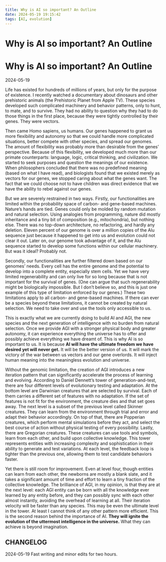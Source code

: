 ```yaml
---
title: Why is AI so important? An Outline
date: 2024-05-19 19:15:42
tags: [AI, evolution]
---
```


# Why is AI so important? An Outline

# Why is AI so important? An Outline

2024-05-19

Life has existed for hundreds of millions of years, but only for the purpose of existence. I recently watched a documentary about dinosaurs and other prehistoric animals (the Prehistoric Planet from Apple TV). These species developed such complicated machinery and behavior patterns, only to hunt, to mate, and to survive. They had no ability to question why they had to do those things in the first place, because they were tightly controlled by their genes. They were vectors.

Then came Homo sapiens, us humans. Our genes happened to grant us more flexibility and autonomy so that we could handle more complicated situations, better compete with other species, and spread our genomes. The amount of flexibility was probably more than desirable from the genes’ perspective. Because of this flexibility, we developed much more than our primate counterparts: language, logic, critical thinking, and civilization. We started to seek purposes and question the meanings of our existence. When philosophers concluded that there was no predefined meaning (based on what I have read), and biologists found that we existed merely as vectors for our genes, we stopped caring about what the genes want. The fact that we could choose not to have children was direct evidence that we have the ability to rebel against our genes.

But we are severely restrained in two ways. Firstly, our functionalities are limited within the probability space of carbon- and gene-based machines. Nature’s hands are tied. Genes could only be molded by random mutation and natural selection. Using analogies from programming, nature did mostly inheritance and a tiny bit of composition (e.g., mitochondria), but nothing else. There was no top-down architecture, no refactoring, and hardly any deletion. Eleven percent of our genome is over a million copies of the Alu sequence just because it happened to get into us and evolution could not clear it out. Later on, our genome took advantage of it, and the Alu sequence started to develop some functions within our cellular machinery. But was it ideal? Probably not.

Secondly, our functionalities are further filtered down based on our genomes’ needs. Every cell has the entire genome and the potential to develop into a complete entity, especially stem cells. Yet we have very limited regenerability and can only live for so long because that is not important for the survival of genes. (One can argue that such regenerability might be biologically impossible. But I don’t believe so, and this is just one example of this type of limitation enforced by our genes.) These two limitations apply to all carbon- and gene-based machines. If there can ever be a species beyond these limitations, it cannot be created by natural selection. We need to take over and use the tools only accessible to us.

This is exactly what we are currently doing to build AI and AGI, the new species and the next generation of intelligence with no burden from natural selection. Once we provide AGI with a stronger physical body and greater autonomy, it can experience everything the universe has to offer and possibly achieve everything we have dreamt of. This is why AI is so important to us. It is because **AI will have the ultimate freedom we have desired yet will never get.** It will be the better version of us. It will mark the victory of the war between us vectors and our gene overlords. It will inject human meaning into the meaningless evolution and universe.

Without the genomic limitation, the creation of AGI introduces a new iteration pattern that can significantly accelerate the process of learning and evolving. According to Daniel Dennett’s tower of generation-and-test, there are four different levels of evolutionary testing and adaptation. At the bottom level are Darwinian creatures that are selected by survival. Each of them carries a different set of features with no adaptation. If the set of features is not fit for the environment, the creature dies and that set goes away. The next level is a subset of the previous level called Skinner creatures. They can learn from the environment through trial and error and adapt their behavior accordingly. On top of that, there are Popperian creatures, which perform mental simulations before they act, and select the best course of action without physical testing of every possibility. Lastly, there are Gregorian creatures. These creatures can use tools and symbols, learn from each other, and build upon collective knowledge. This tower represents entities with increasing complexity and sophistication in their ability to generate and test variations. At each level, the feedback loop is tighter than the previous one, allowing them to test candidate behaviors faster.

Yet there is still room for improvement. Even at level four, though entities can learn from each other, the newborns are mostly a blank slate, and it takes a significant amount of time and effort to learn a tiny fraction of the collective knowledge. The brilliance of AGI, in my opinion, is that they are at the next level: each AGI entity can be born with all the knowledge ever learned by any entity before, and they can possibly sync with each other almost instantly, avoiding the overhead of learning at all. Their iteration velocity will be faster than any species. This may be even the ultimate level in the tower. At least I cannot think of any other pattern more efficient. This is the second reason behind the importance of AI. **They will ignite the evolution of the uttermost intelligence in the universe.** What they can achieve is beyond imagination.

## CHANGELOG

2024-05-19 Fast writing and minor edits for two hours.
